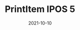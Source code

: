 ---
title           : "PrintItem IPOS 5"
date            : 2021-10-10
description     : Tools Multifungsi untuk mencetak label harga, barcode, katalog harga, tabel harga. dari database IPOS 5 yang menggunakan PostgreSQL, dan menyimpan item yang terseleksi ke MySQL. menggunakan PHP (Pure), Tailwindcss untuk desain, dan library js lainnya..
thumbnail       : "assets/post/printitem.png"
---